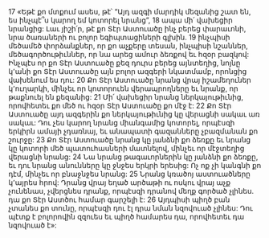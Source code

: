 17 «Եթէ քո մտքում ասես, թէ՝ “Այդ ազգի մարդիկ մեզանից շատ են, ես ինչպէ՞ս կարող եմ կոտորել նրանց”, 18 ապա մի՛ վախեցիր նրանցից: Լաւ յիշի՛ր, թէ քո Տէր Աստուածը ինչ բերեց փարաւոնի, նրա ծառաների ու բոլոր եգիպտացիների գլխին. 19 ինչպիսի մեծամեծ փորձանքներ, որ քո աչքերը տեսան, ինչպիսի նշաններ, մեծագործութիւններ, որ նա արեց ամուր ձեռքով եւ հզօր բազկով: Ինչպէս որ քո Տէր Աստուածը քեզ դուրս բերեց այնտեղից, նոյնը կ՚անի քո Տէր Աստուածը այն բոլոր ազգերի նկատմամբ, որոնցից վախենում ես դու: 20 Քո Տէր Աստուածը նրանց վրայ իշամեղուներ կ՚ուղարկի, մինչեւ որ կոտորուեն վերապրողները եւ նրանք, որ թաքնուել են քեզանից: 21 Մի՛ վախեցիր նրանց ներկայութիւնից, որովհետեւ քո մեծ ու հզօր Տէր Աստուածը քո մէջ է: 22 Քո Տէր Աստուածը այդ ազգերին քո ներկայութիւնից կը վերացնի սակաւ առ սակաւ: Դու չես կարող նրանց միանգամից կոտորել, որպէսզի երկիրն ամայի չդառնայ, եւ անապատի գազանները չբազմանան քո շուրջը: 23 Քո Տէր Աստուածը նրանց կը յանձնի քո ձեռքը եւ նրանց կը կոտորի մեծ պատուհասների մատնելով, մինչեւ որ մէջտեղից վերացնի նրանց: 24 Նա նրանց թագաւորներին կը յանձնի քո ձեռքը, եւ դու նրանց անունները կը ջնջես երկրի երեսից: Ոչ ոք չի կանգնի քո դէմ, մինչեւ որ բնաջնջես նրանց: 25 Նրանց կռածոյ աստուածները կ՚այրես հրով: Դրանց վրայ եղած արծաթի ու ոսկու վրայ աչք չունենաս, չվերցնես դրանք, որպէսզի դրանով մեղք գործած չլինես. դա քո Տէր Աստծու համար գարշելի է: 26 Այդպիսի պիղծ բան չտանես քո տունը, որպէսզի դու էլ դրա նման նզովուած չլինես: Դու պէտք է բոլորովին զզուես եւ պիղծ համարես դա, որովհետեւ դա նզովուած է»:

